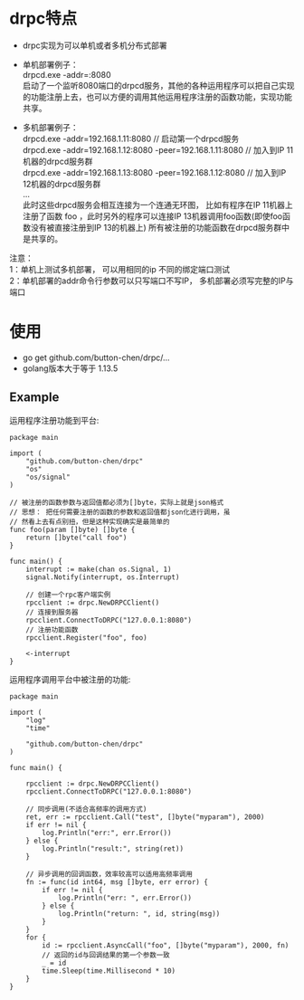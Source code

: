# drpc特点
- drpc实现为可以单机或者多机分布式部署
- 单机部署例子：  
drpcd.exe -addr=:8080  
启动了一个监听8080端口的drpcd服务，其他的各种运用程序可以把自己实现的功能注册上去，也可以方便的调用其他运用程序注册的函数功能，实现功能共享。

- 多机部署例子：  
drpcd.exe -addr=192.168.1.11:8080          // 启动第一个drpcd服务  
drpcd.exe -addr=192.168.1.12:8080 -peer=192.168.1.11:8080    // 加入到IP 11机器的drpcd服务群  
drpcd.exe -addr=192.168.1.13:8080 -peer=192.168.1.12:8080    // 加入到IP 12机器的drpcd服务群  
...   
此时这些drpcd服务会相互连接为一个连通无环图， 比如有程序在IP 11机器上注册了函数 foo ，此时另外的程序可以连接IP 13机器调用foo函数(即使foo函数没有被直接注册到IP 13的机器上) 所有被注册的功能函数在drpcd服务群中是共享的。  
  
注意：  
1：单机上测试多机部署， 可以用相同的ip 不同的绑定端口测试  
2：单机部署的addr命令行参数可以只写端口不写IP， 多机部署必须写完整的IP与端口  


# 使用

- go get github.com/button-chen/drpc/...
- golang版本大于等于 1.13.5

## Example
运用程序注册功能到平台:

```golang
package main

import (
	"github.com/button-chen/drpc"
	"os"
	"os/signal"
)

// 被注册的函数参数与返回值都必须为[]byte，实际上就是json格式
// 思想： 把任何需要注册的函数的参数和返回值都json化进行调用，虽
// 然看上去有点别扭，但是这种实现确实是最简单的
func foo(param []byte) []byte {
	return []byte("call foo")
}

func main() {
	interrupt := make(chan os.Signal, 1)
	signal.Notify(interrupt, os.Interrupt)

	// 创建一个rpc客户端实例
	rpcclient := drpc.NewDRPCClient()
	// 连接到服务器
	rpcclient.ConnectToDRPC("127.0.0.1:8080")
	// 注册功能函数
	rpcclient.Register("foo", foo)

	<-interrupt
}
```

运用程序调用平台中被注册的功能:

```golang
package main

import (
	"log"
	"time"

	"github.com/button-chen/drpc"
)

func main() {

	rpcclient := drpc.NewDRPCClient()
	rpcclient.ConnectToDRPC("127.0.0.1:8080")

	// 同步调用(不适合高频率的调用方式)
	ret, err := rpcclient.Call("test", []byte("myparam"), 2000)
	if err != nil {
		log.Println("err:", err.Error())
	} else {
		log.Println("result:", string(ret))
	}

	// 异步调用的回调函数，效率较高可以适用高频率调用
	fn := func(id int64, msg []byte, err error) {
		if err != nil {
			log.Println("err: ", err.Error())
		} else {
			log.Println("return: ", id, string(msg))
		}
	}
	for {
		id := rpcclient.AsyncCall("foo", []byte("myparam"), 2000, fn)
		// 返回的id与回调结果的第一个参数一致
		_ = id
		time.Sleep(time.Millisecond * 10)
	}
}
```
